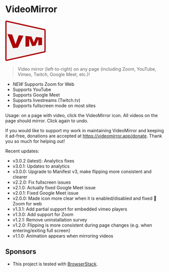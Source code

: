 # VideoMirror

![VideoMirror icon](src/images/VideoMirror128.png)

> Video mirror (left-to-right) on any page (including Zoom, YouTube, Vimeo, Twitch, Google Meet, etc.)!

- *NEW* Supports Zoom for Web
- Supports YouTube
- Supports Google Meet
- Supports livestreams (Twitch.tv)
- Supports fullscreen mode on most sites

Usage: on a page with video, click the VideoMirror icon. All videos on the page should mirror. Click again to undo.

If you would like to support my work in maintaining VideoMirror and keeping it ad-free, donations are accepted at https://videomirror.app/donate.
Thank you so much for helping out!

Recent updates:
- v3.0.2 (latest): Analytics fixes
- v3.0.1: Updates to analytics
- v3.0.0: Upgrade to Manifest v3, make flipping more consistent and clearer
- v2.2.0: Fix fullscreen issues
- v2.1.0: Actually fixed Google Meet issue
- v2.0.1: Fixed Google Meet issue
- v2.0.0: Made icon more clear when it is enabled/disabled and fixed 🤞 Zoom for web
- v1.3.1: Add partial support for embedded vimeo players
- v1.3.0: Add support for Zoom
- v1.2.1: Remove uninstallation survey
- v1.2.0: Flipping is more consistent during page changes (e.g. when entering/exiting full screen)
- v1.1.0: Animation appears when mirroring videos

## Sponsors

- This project is tested with [BrowserStack](https://www.browserstack.com/).
